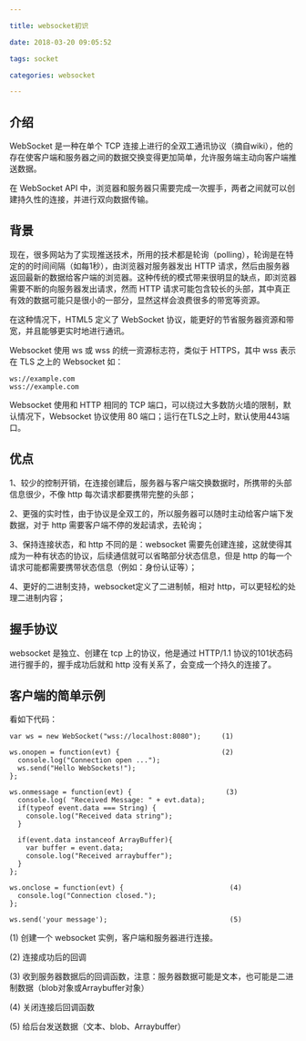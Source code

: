 ```yaml
---

title: websocket初识

date: 2018-03-20 09:05:52

tags: socket

categories: websocket

---
```


## 介绍

WebSocket 是一种在单个 TCP 连接上进行的全双工通讯协议（摘自wiki），他的存在使客户端和服务器之间的数据交换变得更加简单，允许服务端主动向客户端推送数据。

在 WebSocket API 中，浏览器和服务器只需要完成一次握手，两者之间就可以创建持久性的连接，并进行双向数据传输。

## 背景

现在，很多网站为了实现推送技术，所用的技术都是轮询（polling），轮询是在特定的的时间间隔（如每1秒），由浏览器对服务器发出 HTTP 请求，然后由服务器返回最新的数据给客户端的浏览器。这种传统的模式带来很明显的缺点，即浏览器需要不断的向服务器发出请求，然而 HTTP 请求可能包含较长的头部，其中真正有效的数据可能只是很小的一部分，显然这样会浪费很多的带宽等资源。

在这种情况下，HTML5 定义了 WebSocket 协议，能更好的节省服务器资源和带宽，并且能够更实时地进行通讯。

Websocket 使用 ws 或 wss 的统一资源标志符，类似于 HTTPS，其中 wss 表示在 TLS 之上的 Websocket 如：
```
ws://example.com
wss://example.com
```

Websocket 使用和 HTTP 相同的 TCP 端口，可以绕过大多数防火墙的限制，默认情况下，Websocket 协议使用 80 端口；运行在TLS之上时，默认使用443端口。

## 优点

1、较少的控制开销，在连接创建后，服务器与客户端交换数据时，所携带的头部信息很少，不像 http 每次请求都要携带完整的头部；

2、更强的实时性，由于协议是全双工的，所以服务器可以随时主动给客户端下发数据，对于 http 需要客户端不停的发起请求，去轮询；

3、保持连接状态，和 http 不同的是：websocket 需要先创建连接，这就使得其成为一种有状态的协议，后续通信就可以省略部分状态信息，但是 http 的每一个请求可能都需要携带状态信息（例如：身份认证等）；

4、更好的二进制支持，websocket定义了二进制帧，相对 http，可以更轻松的处理二进制内容；

## 握手协议

websocket 是独立、创建在 tcp 上的协议，他是通过 HTTP/1.1 协议的101状态码进行握手的，握手成功后就和 http 没有关系了，会变成一个持久的连接了。


## 客户端的简单示例

看如下代码：

```
var ws = new WebSocket("wss://localhost:8080");     (1)

ws.onopen = function(evt) {                         (2)
  console.log("Connection open ..."); 
  ws.send("Hello WebSockets!");
};

ws.onmessage = function(evt) {                       (3)
  console.log( "Received Message: " + evt.data);
  if(typeof event.data === String) {
    console.log("Received data string");
  }

  if(event.data instanceof ArrayBuffer){
    var buffer = event.data;
    console.log("Received arraybuffer");
  }
};

ws.onclose = function(evt) {                          (4)
  console.log("Connection closed.");
};      

ws.send('your message');                              (5)
```

(1) 创建一个 websocket 实例，客户端和服务器进行连接。

(2) 连接成功后的回调

(3) 收到服务器数据后的回调函数，注意：服务器数据可能是文本，也可能是二进制数据（blob对象或Arraybuffer对象）

(4) 关闭连接后回调函数

(5) 给后台发送数据（文本、blob、Arraybuffer）



